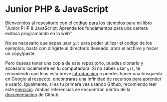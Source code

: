 # Junior PHP & JavaScript

Bienvenidos al repositorio con el codigo para los ejemplos para mi libro "Junior PHP & JavaScript: Aprende los fundamentos para una carrera exitosa programando en la web".

No es necesario que sepas usar `git` para poder utilizar el codigo de los ejemplos, basta con dirigirte al directorio deseado, abrir el archivo y hacer un copy/paste.

Pero deseas tener una copia de este repositorio, puedes clonarlo y accesarlo localmente en tu computadora. Si no sabes usar `git`, te recomiendo que leas esta breve [introduccion](https://docs.github.com/es/get-started/quickstart/set-up-git) o puedes hacer una busqueda en Google al respecto, encontraras una infinidad de recursos para aprender a usarlo. Igualmente, si es tu primera vez usando Github, recomiendo leer este [ejercicio](https://docs.github.com/es/get-started/quickstart/hello-world). Ambas referencias se encuentran dentro de la [documentacion](https://docs.github.com/es) de Github.
